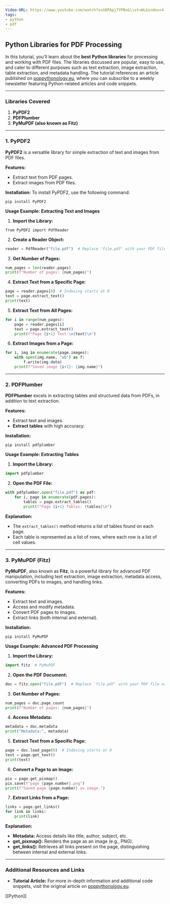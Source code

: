 ```yaml
---
Video-URL: https://www.youtube.com/watch?v=G0PApj7YPBo&list=WL&index=4
tags:
- python
- pdf
---
```


## **Python Libraries for PDF Processing**

In this tutorial, you'll learn about the **best Python libraries** for processing and working with PDF files. The libraries discussed are popular, easy to use, and cater to different purposes such as text extraction, image extraction, table extraction, and metadata handling. The tutorial references an article published on [poppythonology.eu](https://poppythonology.eu), where you can subscribe to a weekly newsletter featuring Python-related articles and code snippets.

---

### Libraries Covered

1. **PyPDF2**
2. **PDFPlumber**
3. **PyMuPDF (also known as Fitz)**

---

### 1. PyPDF2

**PyPDF2** is a versatile library for simple extraction of text and images from PDF files.

**Features:**

- Extract text from PDF pages.
- Extract images from PDF files.

**Installation:** To install PyPDF2, use the following command:

```
pip install PyPDF2
```

**Usage Example: Extracting Text and Images**

1. **Import the Library:**

```
from PyPDF2 import PdfReader
```

2. **Create a Reader Object:**

```python
reader = PdfReader("file.pdf")  # Replace 'file.pdf' with your PDF file name
```

3. **Get Number of Pages:**

```python
num_pages = len(reader.pages)
print(f"Number of pages: {num_pages}")
```

4. **Extract Text from a Specific Page:**

```python
page = reader.pages[0]  # Indexing starts at 0
text = page.extract_text()
print(text)
```

5. **Extract Text from All Pages:**

```python
for i in range(num_pages):
    page = reader.pages[i]
    text = page.extract_text()
    print(f"Page {i+1} Text:\n{text}\n")
```

6. **Extract Images from a Page:**

```python
for i, img in enumerate(page.images):
    with open(img.name, "wb") as f:
        f.write(img.data)
    print(f"Saved image {i+1}: {img.name}")
```

---

### 2. PDFPlumber

**PDFPlumber** excels in extracting tables and structured data from PDFs, in addition to text extraction.

**Features:**

- Extract text and images.
- **Extract tables** with high accuracy.

**Installation:**

```
pip install pdfplumber
```

**Usage Example: Extracting Tables**

1. **Import the Library:**

```python
import pdfplumber
```

2. **Open the PDF File:**

```python
with pdfplumber.open("file.pdf") as pdf:
    for i, page in enumerate(pdf.pages):
        tables = page.extract_tables()
        print(f"Page {i+1} Tables: {tables}\n")
```

**Explanation:**

- The `extract_tables()` method returns a list of tables found on each page.
- Each table is represented as a list of rows, where each row is a list of cell values.

---

### 3. PyMuPDF (Fitz)

**PyMuPDF**, also known as **Fitz**, is a powerful library for advanced PDF manipulation, including text extraction, image extraction, metadata access, converting PDFs to images, and handling links.

**Features:**

- Extract text and images.
- Access and modify metadata.
- Convert PDF pages to images.
- Extract links (both internal and external).

**Installation:**

```
pip install PyMuPDF
```

**Usage Example: Advanced PDF Processing**

1. **Import the Library:**

```python
import fitz  # PyMuPDF
```

2. **Open the PDF Document:**

```python
doc = fitz.open("file.pdf")  # Replace 'file.pdf' with your PDF file name
```

3. **Get Number of Pages:**

```python
num_pages = doc.page_count
print(f"Number of pages: {num_pages}")
```

4. **Access Metadata:**

```python
metadata = doc.metadata
print("Metadata:", metadata)
```

5. **Extract Text from a Specific Page:**

```python
page = doc.load_page(0)  # Indexing starts at 0
text = page.get_text()
print(text)
```

6. **Convert a Page to an Image:**

```python
pix = page.get_pixmap()
pix.save(f"page_{page.number}.png")
print(f"Saved page {page.number} as image.")
```

7. **Extract Links from a Page:**

```python
links = page.get_links()
for link in links:
    print(link)
```

**Explanation:**

- **Metadata:** Access details like title, author, subject, etc.
- **get_pixmap():** Renders the page as an image (e.g., PNG).
- **get_links():** Retrieves all links present on the page, distinguishing between internal and external links.

---

### Additional Resources and Links

- **Tutorial Article:** For more in-depth information and additional code snippets, visit the original article on [poppythonology.eu](https://poppythonology.eu).

[[Python]]